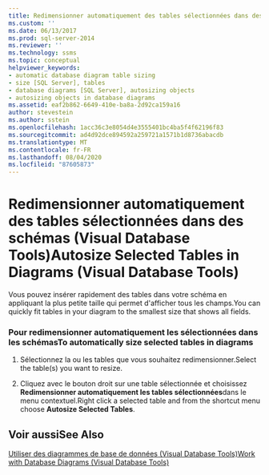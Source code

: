 ```yaml
---
title: Redimensionner automatiquement des tables sélectionnées dans des schémas (Visual Database Tools) | Microsoft Docs
ms.custom: ''
ms.date: 06/13/2017
ms.prod: sql-server-2014
ms.reviewer: ''
ms.technology: ssms
ms.topic: conceptual
helpviewer_keywords:
- automatic database diagram table sizing
- size [SQL Server], tables
- database diagrams [SQL Server], autosizing objects
- autosizing objects in database diagrams
ms.assetid: eaf2b862-6649-410e-ba8a-2d92ca159a16
author: stevestein
ms.author: sstein
ms.openlocfilehash: 1acc36c3e8054d4e3555401bc4ba5f4f62196f83
ms.sourcegitcommit: ad4d92dce894592a259721a1571b1d8736abacdb
ms.translationtype: MT
ms.contentlocale: fr-FR
ms.lasthandoff: 08/04/2020
ms.locfileid: "87605873"
---
```

# <a name="autosize-selected-tables-in-diagrams-visual-database-tools"></a><span data-ttu-id="6c592-102">Redimensionner automatiquement des tables sélectionnées dans des schémas (Visual Database Tools)</span><span class="sxs-lookup"><span data-stu-id="6c592-102">Autosize Selected Tables in Diagrams (Visual Database Tools)</span></span>
  <span data-ttu-id="6c592-103">Vous pouvez insérer rapidement des tables dans votre schéma en appliquant la plus petite taille qui permet d'afficher tous les champs.</span><span class="sxs-lookup"><span data-stu-id="6c592-103">You can quickly fit tables in your diagram to the smallest size that shows all fields.</span></span>  
  
### <a name="to-automatically-size-selected-tables-in-diagrams"></a><span data-ttu-id="6c592-104">Pour redimensionner automatiquement les sélectionnées dans les schémas</span><span class="sxs-lookup"><span data-stu-id="6c592-104">To automatically size selected tables in diagrams</span></span>  
  
1.  <span data-ttu-id="6c592-105">Sélectionnez la ou les tables que vous souhaitez redimensionner.</span><span class="sxs-lookup"><span data-stu-id="6c592-105">Select the table(s) you want to resize.</span></span>  
  
2.  <span data-ttu-id="6c592-106">Cliquez avec le bouton droit sur une table sélectionnée et choisissez **Redimensionner automatiquement les tables sélectionnées**dans le menu contextuel.</span><span class="sxs-lookup"><span data-stu-id="6c592-106">Right click a selected table and from the shortcut menu choose **Autosize Selected Tables**.</span></span>  
  
## <a name="see-also"></a><span data-ttu-id="6c592-107">Voir aussi</span><span class="sxs-lookup"><span data-stu-id="6c592-107">See Also</span></span>  
 [<span data-ttu-id="6c592-108">Utiliser des diagrammes de base de données &#40;Visual Database Tools&#41;</span><span class="sxs-lookup"><span data-stu-id="6c592-108">Work with Database Diagrams &#40;Visual Database Tools&#41;</span></span>](visual-database-tools.md)  
  
  
